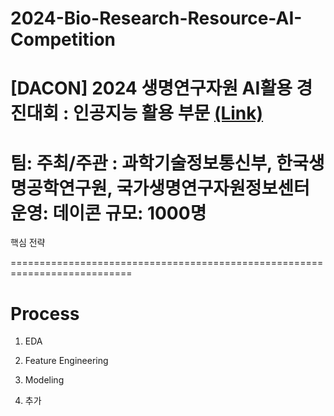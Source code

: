 # 2024-Bio-Research-Resource-AI-Competition
# [DACON] 2024 생명연구자원 AI활용 경진대회 : 인공지능 활용 부문   [(Link)](https://dacon.io/competitions/official/236355/overview/description)
팀:
주최/주관 : 과학기술정보통신부, 한국생명공학연구원, 국가생명연구자원정보센터
운영: 데이콘
규모: 1000명
===========================================================================


핵심 전략

===========================================================================
# Process
1. EDA

2. Feature Engineering

3. Modeling

4. 추가


